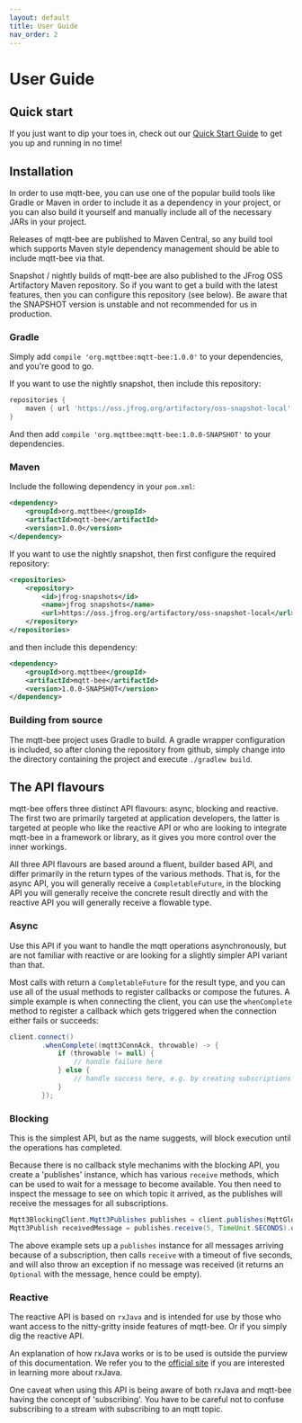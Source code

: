 ```yaml
---
layout: default
title: User Guide
nav_order: 2
---
```


# User Guide

## Quick start

If you just want to dip your toes in, check out our [Quick Start Guide](quick_start.md)
to get you up and running in no time!

## Installation

In order to use mqtt-bee, you can use one of the popular build tools like Gradle or Maven in order
to include it as a dependency in your project, or you can also build it yourself and manually
include all of the necessary JARs in your project.

Releases of mqtt-bee are published to Maven Central, so any build tool which supports Maven style
dependency management should be able to include mqtt-bee via that.

Snapshot / nightly builds of mqtt-bee are also published to the JFrog OSS Artifactory Maven
repository. So if you want to get a build with the latest features, then you can configure this
repository (see below). Be aware that the SNAPSHOT version is unstable and not recommended for us in
production.


### Gradle

Simply add `compile 'org.mqttbee:mqtt-bee:1.0.0'` to your dependencies, and you're good to go.

If you want to use the nightly snapshot, then include this repository:

```groovy
repositories {
    maven { url 'https://oss.jfrog.org/artifactory/oss-snapshot-local' }
}
```

And then add `compile 'org.mqttbee:mqtt-bee:1.0.0-SNAPSHOT'` to your dependencies.


### Maven

Include the following dependency in your `pom.xml`:

```xml
<dependency>
    <groupId>org.mqttbee</groupId>
    <artifactId>mqtt-bee</artifactId>
    <version>1.0.0</version>
</dependency>
```

If you want to use the nightly snapshot, then first configure the required repository:

```xml
<repositories>
    <repository>
        <id>jfrog-snapshots</id>
        <name>jfrog snapshots</name>
        <url>https://oss.jfrog.org/artifactory/oss-snapshot-local</url>
    </repository>
</repositories>
```

and then include this dependency:

```xml
<dependency>
    <groupId>org.mqttbee</groupId>
    <artifactId>mqtt-bee</artifactId>
    <version>1.0.0-SNAPSHOT</version>
</dependency>
```


### Building from source

The mqtt-bee project uses Gradle to build. A gradle wrapper configuration is included, so after
cloning the repository from github, simply change into the directory containing the project and
execute `./gradlew build`.


## The API flavours

mqtt-bee offers three distinct API flavours: async, blocking and reactive. The first two are
primarily targeted at application developers, the latter is targeted at people who like the reactive
API or who are looking to integrate mqtt-bee in a framework or library, as it gives you more control
over the inner workings.

All three API flavours are based around a fluent, builder based API, and differ primarily in the
return types of the various methods. That is, for the async API, you will generally receive a
`CompletableFuture`, in the blocking API you will generally receive the concrete result directly and
with the reactive API you will generally receive a flowable type.


### Async

Use this API if you want to handle the mqtt operations asynchronously, but are not familiar with
reactive or are looking for a slightly simpler API variant than that.

Most calls with return a `CompletableFuture` for the result type, and you can use all of the usual
methods to register callbacks or compose the futures. A simple example is when connecting the
client, you can use the `whenComplete` method to register a callback which gets triggered when the
connection either fails or succeeds:

```java
client.connect()
        .whenComplete((mqtt3ConnAck, throwable) -> {
            if (throwable != null) {
                // handle failure here
            } else {
                // handle success here, e.g. by creating subscriptions
            }
        });
```


### Blocking

This is the simplest API, but as the name suggests, will block execution until the operations has
completed.

Because there is no callback style mechanims with the blocking API, you create a 'publishes'
instance, which has various `receive` methods, which can be used to wait for a message to become
available. You then need to inspect the message to see on which topic it arrived, as the publishes
will receive the messages for all subscriptions.

```java
Mqtt3BlockingClient.Mqtt3Publishes publishes = client.publishes(MqttGlobalPublishFilter.ALL_SUBSCRIPTIONS);
Mqtt3Publish receivedMessage = publishes.receive(5, TimeUnit.SECONDS).orElseThrow(() -> new RuntimeException("No message received."));
```

The above example sets up a `publishes` instance for all messages arriving because of a
subscription, then calls `receive` with a timeout of five seconds, and will also throw an exception
if no message was received (it returns an `Optional` with the message, hence could be empty).


### Reactive

The reactive API is based on `rxJava` and is intended for use by those who want access to the
nitty-gritty inside features of mqtt-bee. Or if you simply dig the reactive API.

An explanation of how rxJava works or is to be used is outside the purview of this documentation. We
refer you to the [official site](https://github.com/ReactiveX/RxJava) if you are interested in
learning more about rxJava.

One caveat when using this API is being aware of both rxJava and mqtt-bee having the concept of
'subscribing'. You have to be careful not to confuse subscribing to a stream with subscribing to an
mqtt topic.
